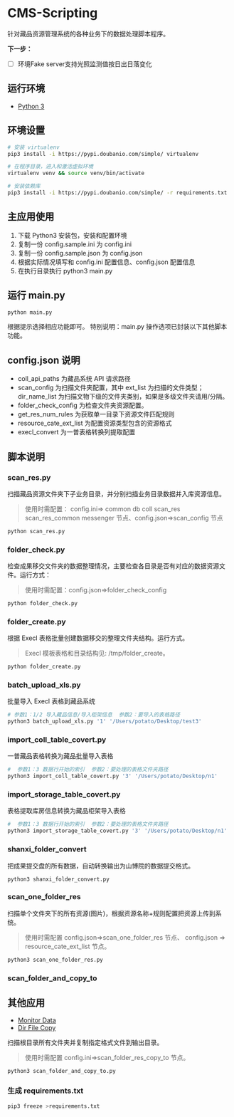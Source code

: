 # CMS-Scripting

针对藏品资源管理系统的各种业务下的数据处理脚本程序。


**下一步：**

- [ ] 环境Fake server支持光照监测值按日出日落变化


## 运行环境

- [Python 3](https://www.python.org/)

## 环境设置

```bash
# 安装 virtualenv
pip3 install -i https://pypi.doubanio.com/simple/ virtualenv

# 在程序目录，进入和激活虚拟环境
virtualenv venv && source venv/bin/activate

# 安装依赖库
pip3 install -i https://pypi.doubanio.com/simple/ -r requirements.txt
```


## 主应用使用

1. 下载 Python3 安装包，安装和配置环境
2. 复制一份 config.sample.ini 为 config.ini
3. 复制一份 config.sample.json 为 config.json
4. 根据实际情况填写和 config.ini 配置信息、config.json 配置信息
5. 在执行目录执行 python3 main.py

## 运行 main.py

```bash
python main.py
```

根据提示选择相应功能即可。 特别说明：main.py 操作选项已封装以下其他脚本功能。

## config.json 说明

- coll_api_paths 为藏品系统 API 请求路径
- scan_config 为扫描文件夹配置，其中 ext_list 为扫描的文件类型；dir_name_list 为扫描文物下级的文件夹类别，如果是多级文件夹请用/分隔。
- folder_check_config 为检查文件夹资源配置。
- get_res_num_rules 为获取单一目录下资源文件匹配规则
- resource_cate_ext_list 为配置资源类型包含的资源格式
- execl_convert 为一普表格转换列提取配置

## 脚本说明

### scan_res.py

扫描藏品资源文件夹下子业务目录，并分别扫描业务目录数据并入库资源信息。

> 使用时需配置： config.ini=> common db coll scan_res scan_res_common messenger 节点、config.json=>scan_config 节点

```bash
python scan_res.py
```

### folder_check.py

检查成果移交文件夹的数据整理情况，主要检查各目录是否有对应的数据资源文件。运行方式：

> 使用时需配置：config.json=>folder_check_config

```bash
python folder_check.py
```

### folder_create.py

根据 Execl 表格批量创建数据移交的整理文件夹结构。运行方式。

> Execl 模板表格和目录结构见: /tmp/folder_create。

```bash
python folder_create.py
```

### batch_upload_xls.py

批量导入 Execl 表格到藏品系统

```bash
# 参数1：1/2 导入藏品信息/导入柜架信息  参数2：要导入的表格路径
python3 batch_upload_xls.py '1' '/Users/potato/Desktop/test3'
```

### import_coll_table_covert.py

一普藏品表格转换为藏品批量导入表格

```bash
#  参数1：3 数据行开始的索引  参数2：要处理的表格文件夹路径
python3 import_coll_table_covert.py '3' '/Users/potato/Desktop/n1'
```

### import_storage_table_covert.py

表格提取库房信息转换为藏品柜架导入表格

```bash
#  参数1：3 数据行开始的索引  参数2：要处理的表格文件夹路径
python3 import_storage_table_covert.py '3' '/Users/potato/Desktop/n1'
```

### shanxi_folder_convert

把成果提交盘的所有数据，自动转换输出为山博院的数据提交格式。

```
python3 shanxi_folder_convert.py
```

### scan_one_folder_res

扫描单个文件夹下的所有资源(图片)，根据资源名称+规则配置把资源上传到系统。

> 使用时需配置 config.json=>scan_one_folder_res 节点、 config.json => resource_cate_ext_list 节点。

```bash
python3 scan_one_folder_res.py
```

### scan_folder_and_copy_to

## 其他应用

- [Monitor Data](./app/monitor_data/README.md)
- [Dir File Copy](./app/dir_file_copy/README.md)

扫描根目录所有文件夹并复制指定格式文件到输出目录。

> 使用时需配置 config.ini=>scan_folder_res_copy_to 节点。

```bash
python3 scan_folder_and_copy_to.py
```

### 生成 requirements.txt

```bash
pip3 freeze >requirements.txt
```
